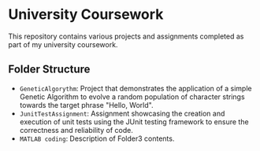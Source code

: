 # University Coursework

This repository contains various projects and assignments completed as part of my university coursework.

## Folder Structure

- `GeneticAlgorythm`: Project that demonstrates the application of a simple Genetic Algorithm to evolve a random population of character strings towards the target phrase "Hello, World".
- `JunitTestAssignment`: Assignment showcasing the creation and execution of unit tests using the JUnit testing framework to ensure the correctness and reliability of code.
- `MATLAB coding`: Description of Folder3 contents.
